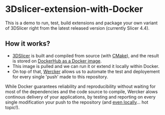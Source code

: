 # 3Dslicer-extension-with-Docker
This is a demo to run, test, build extensions and package your own variant of 3DSlicer right from the latest released version (currently Slicer 4.4).

## How it works?

- [3DSlicer](http://www.slicer.org/) is built and compiled from source (with [CMake](http://www.cmake.org/)), and the result is stored on [DockerHub as a Docker image](https://registry.hub.docker.com/u/patrickmerlot/3dslicer-docker-image/).
- This image is pulled and we can run it or extend it locally within Docker.
- On top of that, [Wercker](http://wercker.com/) allows us to automate the test and deployement for every single 'push' made to this repository.

While Docker guarantees reliability and reproducibility without waiting for most of the dependencies and the code source to compile, Wercker alows continous delivery of your applications, by testing and reporting on every single modification your push to the repository (and [even locally](http://blog.wercker.com/2015/05/15/Introducing-local-development.html)... hot topic!).